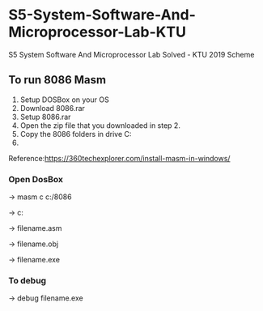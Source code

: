 # S5-System-Software-And-Microprocessor-Lab-KTU
S5 System Software And Microprocessor Lab Solved - KTU 2019 Scheme


## To run 8086 Masm

1. Setup DOSBox on your OS
2. Download 8086.rar
3. Setup 8086.rar
4. Open the zip file that you downloaded in step 2.
5. Copy the 8086 folders in drive C:
6. 
Reference:https://360techexplorer.com/install-masm-in-windows/

### Open DosBox
-> masm c c:/8086

-> c:

-> filename.asm

-> filename.obj

-> filename.exe

### To debug

-> debug filename.exe
